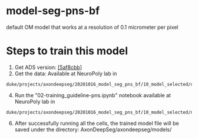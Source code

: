 # model-seg-pns-bf
default OM model that works at a resolution of 0.1 micrometer per pixel

# Steps to train this model
1. Get ADS version: [[5af8cbb]](https://github.com/neuropoly/axondeepseg/commit/5af8cbb1e782092ac46e0586eca0f827c0eff938)
2. Get the data: Available at NeuroPoly lab in 
```
duke/projects/axondeepseg/20201016_model_seg_pns_bf/10_model_selected/dataset_training/dataset_patches/20210121_training_gps_01_filtered
```
4. Run the "02-training_guideline-pns.ipynb" notebook available at NeuroPoly lab in 
```
duke/projects/axondeepseg/20201016_model_seg_pns_bf/10_model_selected/notebooks
```
6. After successfully running all the cells, the trained model file will be saved under the directory: AxonDeepSeg/axondeepseg/models/
